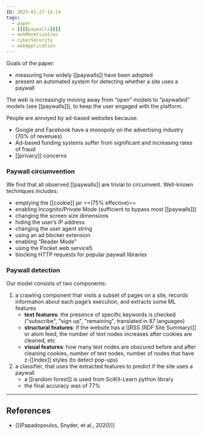 ```yaml
---
ID: 2025-01-27-14:14
tags:
  - paper
  - [[[[paywalls]]]]
  - webMonetization
  - cyberSecurity
  - webApplication
---
```

Goals of the paper:
- measuring how widely [[paywalls]] have been adopted
- present an automated system for detecting whether a site uses a paywall

The web is increasingly moving away from “open” models to “paywalled” models (see [[paywalls]]), to keep the user engaged with the platform.

People are annoyed by ad-based websites because:
- Google and Facebook have a monopoly on the advertising industry (70% of revenues)
- Ad-based funding systems suffer from significant and increasing rates of fraud
- [[privacy]] concerns

### Paywall circumvention

We find that all observed [[paywalls]] are trivial to circumvent. Well-known techniques includes:
- emptying the [[cookie]] jar ==(75% effective)==
- enabling Incognito/Private Mode (sufficient to bypass most [[paywalls]])
- changing the screen size dimensions
- hiding the user’s IP address
- changing the user agent string
- using an ad blocker extension
- enabling “Reader Mode”
- using the Pocket web service5
- blocking HTTP requests for popular paywall libraries

### Paywall detection

Our model consists of two components:
1. a crawling component that visits a subset of pages on a site, records information about each page’s execution, and extracts some ML features
	- **text features**: the presence of specific keywords is checked ("subscribe", "sign up", "remaining", translated in 87 languages)
	- **structural features**: if the website has a [[RSS (RDF Site Summary)]] or atom feed, the number of text nodes increases after cookies are cleaned, etc
	- **visual features**: how many text nodes are obscured before and after cleaning cookies, number of text nodes, number of nodes that have z-[[index]] styles (to detect pop-ups)
2. a classifier, that uses the extracted features to predict if the site uses a paywall
	- a [[random forest]] is used from SciKit-Learn python library
	- the final accuracy was of 77%

---
## References
- [[(Papadopoulos, Snyder, et al., 2020)]]